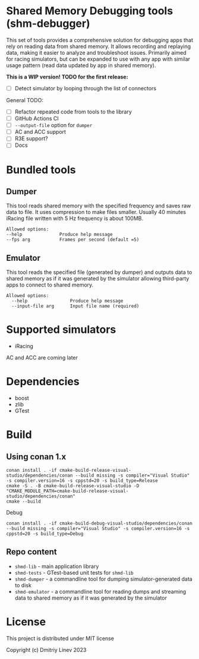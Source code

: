 # Shared Memory Debugging tools (shm-debugger)

This set of tools provides a comprehensive solution for debugging apps that rely on
reading data from shared memory. It allows recording and replaying data, making it easier
to analyze and troubleshoot issues. Primarily aimed for racing simulators,
but can be expanded to use with any app with similar usage pattern
(read data updated by app in shared memory).

**This is a WIP version! TODO for the first release:**

* [ ] Detect simulator by looping through the list of connectors

General TODO:

* [ ] Refactor repeated code from tools to the library
* [ ] GitHub Actions CI
* [ ] `--output-file` option for `dumper`
* [ ] AC and ACC support
* [ ] R3E support?
* [ ] Docs

# Bundled tools

## Dumper

This tool reads shared memory with the specified frequency and saves
raw data to file. It uses compression to make files smaller. Usually
40 minutes iRacing file written with 5 Hz frequency is about 100MB.

```
Allowed options:
--help              Produce help message
--fps arg           Frames per second (default =5)
```

## Emulator

This tool reads the specified file (generated by dumper) and outputs
data to shared memory as if it was generated by the simulator allowing
third-party apps to connect to shared memory.

```
Allowed options:
  --help                Produce help message
  --input-file arg      Input file name (required)
```

# Supported simulators

- iRacing

AC and ACC are coming later

# Dependencies

- boost
- zlib
- GTest

# Build

## Using conan 1.x

```
conan install . -if cmake-build-release-visual-studio/dependencies/conan --build missing -s compiler="Visual Studio" -s compiler.version=16 -s cppstd=20 -s build_type=Release
cmake -S . -B cmake-build-release-visual-studio -D "CMAKE_MODULE_PATH=cmake-build-release-visual-studio/dependencies/conan"
cmake --build
```

Debug

```
conan install . -if cmake-build-debug-visual-studio/dependencies/conan --build missing -s compiler="Visual Studio" -s compiler.version=16 -s cppstd=20 -s build_type=Debug
```

## Repo content

- `shmd-lib` - main application library
- `shmd-tests` - GTest-based unit tests for `shmd-lib`
- `shmd-dumper` - a commandline tool for dumping simulator-generated data to disk
- `shmd-emulator` - a commandline tool for reading dumps and streaming data to shared memory as if it
  was generated by the simulator

# License

This project is distributed under MIT license

Copyright (c) Dmitriy Linev 2023